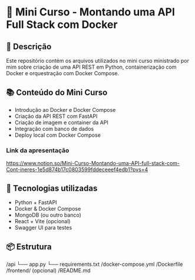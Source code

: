 # 🚀 Mini Curso - Montando uma API Full Stack com Docker

## 📘 Descrição

Este repositório contém os arquivos utilizados no mini curso ministrado por mim sobre criação de uma API REST em Python, containerização com Docker e orquestração com Docker Compose.

## 📚 Conteúdo do Mini Curso
  
  - Introdução ao Docker e Docker Compose
  - Criação da API REST com FastAPI
  - Criação de imagem e container da API
  - Integração com banco de dados
  - Deploy local com Docker Compose

 ### Link da apresentação  
https://www.notion.so/Mini-Curso-Montando-uma-API-full-stack-com-Cont-ineres-1e5d874b17c0803599fddeceeef4edb1?pvs=4

## 🧱 Tecnologias utilizadas

- Python + FastAPI
- Docker & Docker Compose
- MongoDB (ou outro banco)
- React + Vite (opcional)
- Swagger UI para testes

## 📦 Estrutura
/api
└── app.py
└── requirements.txt
/docker-compose.yml
/Dockerfile
/frontend/ (opcional)
/README.md



